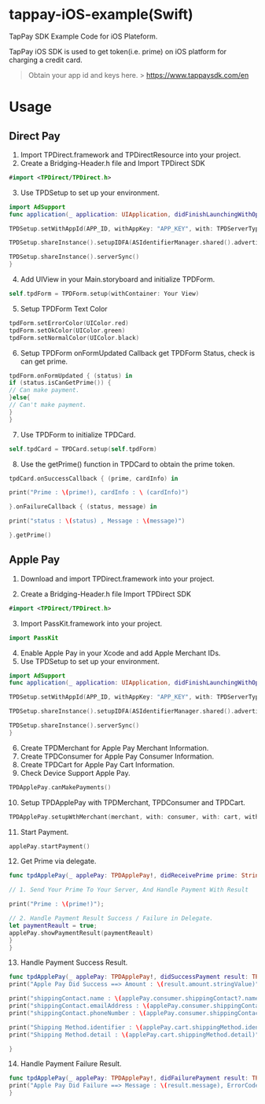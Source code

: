 # tappay-iOS-example(Swift)

TapPay SDK Example Code for iOS Plateform.

TapPay iOS SDK is used to get token(i.e. prime) on iOS platform for charging a credit card.

> Obtain your app id and keys here. > https://www.tappaysdk.com/en

# Usage

## Direct Pay
1. Import TPDirect.framework and TPDirectResource into your project.
2. Create a Bridging-Header.h file and Import TPDirect SDK
```swift
#import <TPDirect/TPDirect.h>
```
3. Use TPDSetup to set up your environment.

``` swift
import AdSupport
func application(_ application: UIApplication, didFinishLaunchingWithOptions launchOptions: [UIApplicationLaunchOptionsKey: Any]?) -> Bool {

TPDSetup.setWithAppId(APP_ID, withAppKey: "APP_KEY", with: TPDServerType.ServerType)

TPDSetup.shareInstance().setupIDFA(ASIdentifierManager.shared().advertisingIdentifier.uuidString)

TPDSetup.shareInstance().serverSync()
}
```

4. Add UIView in your Main.storyboard and initialize TPDForm.
```swift
self.tpdForm = TPDForm.setup(withContainer: Your View)
```
5. Setup TPDForm Text Color
```swift
tpdForm.setErrorColor(UIColor.red)
tpdForm.setOkColor(UIColor.green)
tpdForm.setNormalColor(UIColor.black)
```
6. Setup TPDForm onFormUpdated Callback get TPDForm Status, check is can get prime.

```swift
tpdForm.onFormUpdated { (status) in
if (status.isCanGetPrime()) {
// Can make payment.
}else{
// Can't make payment.
}
}
```

7. Use TPDForm to initialize TPDCard.
```swift
self.tpdCard = TPDCard.setup(self.tpdForm)
```
8. Use the getPrime() function in TPDCard to obtain the prime token.

```swift
tpdCard.onSuccessCallback { (prime, cardInfo) in

print("Prime : \(prime!), cardInfo : \ (cardInfo)")

}.onFailureCallback { (status, message) in

print("status : \(status) , Message : \(message)")

}.getPrime()
```



## Apple Pay

1. Download and import TPDirect.framework into your project.

2. Create a Bridging-Header.h file Import TPDirect SDK
```swift
#import <TPDirect/TPDirect.h>
```
3. Import PassKit.framework into your project.
```swift
import PassKit
```
4. Enable Apple Pay in your Xcode and add Apple Merchant IDs.
5. Use TPDSetup to set up your environment.
```swift
import AdSupport
func application(_ application: UIApplication, didFinishLaunchingWithOptions launchOptions: [UIApplicationLaunchOptionsKey: Any]?) -> Bool {

TPDSetup.setWithAppId(APP_ID, withAppKey: "APP_KEY", with: TPDServerType.ServerType)

TPDSetup.shareInstance().setupIDFA(ASIdentifierManager.shared().advertisingIdentifier.uuidString)

TPDSetup.shareInstance().serverSync()
}
```
6. Create TPDMerchant for Apple Pay Merchant Information.
7. Create TPDConsumer for Apple Pay Consumer Information.
8. Create TPDCart for Apple Pay Cart Information.
9. Check Device Support Apple Pay.
```swift
TPDApplePay.canMakePayments()
```
10. Setup TPDApplePay with TPDMerchant, TPDConsumer and TPDCart.
```swift
TPDApplePay.setupWthMerchant(merchant, with: consumer, with: cart, withDelegate: self)
```
11. Start Payment.
```swift
applePay.startPayment()
```

12. Get Prime via delegate.
```swift
func tpdApplePay(_ applePay: TPDApplePay!, didReceivePrime prime: String!) {

// 1. Send Your Prime To Your Server, And Handle Payment With Result

print("Prime : \(prime!)");

// 2. Handle Payment Result Success / Failure in Delegate.
let paymentReault = true;
applePay.showPaymentResult(paymentReault)
}
}
```

13. Handle Payment Success Result.
```swift
func tpdApplePay(_ applePay: TPDApplePay!, didSuccessPayment result: TPDTransactionResult!) {
print("Apple Pay Did Success ==> Amount : \(result.amount.stringValue)")

print("shippingContact.name : \(applePay.consumer.shippingContact?.name?.givenName) \( applePay.consumer.shippingContact?.name?.familyName)")
print("shippingContact.emailAddress : \(applePay.consumer.shippingContact?.emailAddress)")
print("shippingContact.phoneNumber : \(applePay.consumer.shippingContact?.phoneNumber?.stringValue)")

print("Shipping Method.identifier : \(applePay.cart.shippingMethod.identifier)")
print("Shipping Method.detail : \(applePay.cart.shippingMethod.detail)")

}
```

14. Handle Payment Failure Result.
```swift
func tpdApplePay(_ applePay: TPDApplePay!, didFailurePayment result: TPDTransactionResult!) {
print("Apple Pay Did Failure ==> Message : \(result.message), ErrorCode : \(result.status)")
}
```
